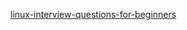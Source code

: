 [linux-interview-questions-for-beginners](https://www.edureka.co/blog/interview-questions/linux-interview-questions-for-beginners/)
